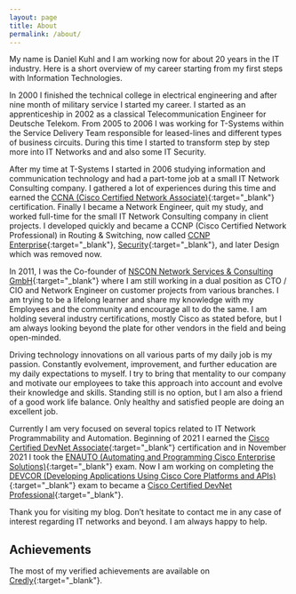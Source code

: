 ```yaml
---
layout: page
title: About
permalink: /about/
---
```

My name is Daniel Kuhl and I am working now for about 20 years in the IT industry. Here is a short overview of my career starting from my first steps with Information Technologies.

In 2000 I finished the technical college in electrical engineering and after nine month of military service I started my career. I started as an apprenticeship in 2002 as a classical Telecommunication Engineer for Deutsche Telekom. From 2005 to 2006 I was working for T-Systems within the Service Delivery Team responsible for leased-lines and different types of business circuits. During this time I started to transform step by step more into IT Networks and and also some IT Security.

After my time at T-Systems I started in 2006 studying information and communication technology and had a part-tome job at a small IT Network Consulting company. I gathered a lot of experiences during this time and earned the [CCNA (Cisco Certified Network Associate)](https://learningnetwork.cisco.com/s/ccna){:target="_blank"} certification. Finally I became a Network Engineer, quit my study, and worked full-time for the small IT Network Consulting company in client projects. I developed quickly and became a CCNP (Cisco Certified Network Professional) in Routing & Switching, now called [CCNP Enterprise](https://learningnetwork.cisco.com/s/ccnp-enterprise){:target="_blank"}, [Security](https://learningnetwork.cisco.com/s/ccnp-security){:target="_blank"}, and later Design which was removed now.

In 2011, I was the Co-founder of [NSCON Network Services & Consulting GmbH](https://nscon.de){:target="_blank"} where I am still working in a dual position as CTO / CIO and Network Engineer on customer projects from various branches. I am trying to be a lifelong learner and share my knowledge with my Employees and the community and encourage all to do the same. I am holding several industry certifications, mostly Cisco as stated before, but I am always looking beyond the plate for other vendors in the field and being open-minded.

Driving technology innovations on all various parts of my daily job is my passion. Constantly evolvement, improvement, and further education are my daily expectations to myself. I try to bring that mentality to our company and motivate our employees to take this approach into account and evolve their knowledge and skills. Standing still is no option, but I am also a friend of a good work life balance. Only healthy and satisfied people are doing an excellent job.

Currently I am very focused on several topics related to IT Network Programmability and Automation. Beginning of 2021 I earned the [Cisco Certified DevNet Associate](https://developer.cisco.com/certification/devnet-associate/){:target="_blank"} certification and in November 2021 I took the [ENAUTO (Automating and Programming Cisco Enterprise Solutions)](https://developer.cisco.com/certification/devnet-en-auto/){:target="_blank"} exam. Now I am working on completing the [DEVCOR (Developing Applications Using Cisco Core Platforms and APIs)](https://developer.cisco.com/certification/devnet-core/){:target="_blank"} exam to became a [Cisco Certified DevNet Professional](https://developer.cisco.com/certification/devnet-professional/){:target="_blank"}.

Thank you for visiting my blog. Don’t hesitate to contact me in any case of interest regarding IT networks and beyond. I am always happy to help.

## Achievements

The most of my verified achievements are available on [Credly](https://www.credly.com/users/daniel-kuhl/badges?sort=-state_updated_at&page=1){:target="_blank"}.
